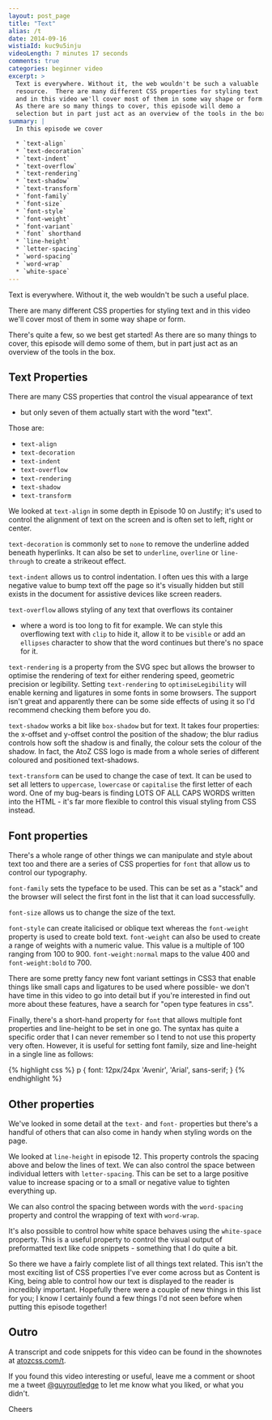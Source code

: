 ```yaml
---
layout: post_page
title: "Text"
alias: /t
date: 2014-09-16
wistiaId: kuc9u5inju
videoLength: 7 minutes 17 seconds
comments: true
categories: beginner video
excerpt: >
  Text is everywhere. Without it, the web wouldn't be such a valuable
  resource.  There are many different CSS properties for styling text
  and in this video we'll cover most of them in some way shape or form.
  As there are so many things to cover, this episode will demo a 
  selection but in part just act as an overview of the tools in the box.
summary: |
  In this episode we cover

  * `text-align`
  * `text-decoration`
  * `text-indent`
  * `text-overflow`
  * `text-rendering`
  * `text-shadow`
  * `text-transform`
  * `font-family`
  * `font-size`
  * `font-style`
  * `font-weight`
  * `font-variant`
  * `font` shorthand
  * `line-height`
  * `letter-spacing`
  * `word-spacing`
  * `word-wrap`
  * `white-space`
---
```


Text is everywhere. Without it, the web wouldn't be such a useful
place.

There are many different CSS properties for styling text and in this
video we'll cover most of them in some way shape or form.

There's quite a few, so we best get started! As there are so many things
to cover, this episode will demo some of them, but in part just act as an
overview of the tools in the box.

## Text Properties

There are many CSS properties that control the visual appearance of text
- but only seven of them actually start with the word "text". 

Those are:

* `text-align`
* `text-decoration`
* `text-indent`
* `text-overflow`
* `text-rendering`
* `text-shadow`
* `text-transform`

We looked at `text-align` in some depth in Episode 10 on Justify; it's
used to control the alignment of text on the screen and is often set
to left, right or center.

`text-decoration` is commonly set to `none` to remove the underline
added beneath hyperlinks. It can also be set to `underline`, `overline`
or `line-through` to create a strikeout effect.

`text-indent` allows us to control indentation.  I often ues this with
a large negative value to bump text off the page so it's visually hidden
but still exists in the document for assistive devices like screen
readers.

`text-overflow` allows styling of any text that overflows its container
- where a word is too long to fit for example. We can style this
overflowing text with `clip` to hide it, allow it to be `visible` or add
an `ellipses` character to show that the word continues but there's no
space for it.

`text-rendering` is a property from the SVG spec but allows the browser
to optimise the rendering of text for either rendering speed, geometric
precision or legibility. Setting `text-rendering` to
`optimiseLegibility` will enable kerning and ligatures in some fonts in
some browsers. The support isn't great and apparently there can be some 
side effects of using it so I'd recommend checking them before you do.

`text-shadow` works a bit like `box-shadow` but for text. It takes four
properties: the x-offset and y-offset control the position of the
shadow; the blur radius controls how soft the shadow is and finally, the
colour sets the colour of the shadow. In fact, the AtoZ CSS logo is made
from a whole series of different coloured and positioned text-shadows.

`text-transform` can be used to change the case of text. It can be used
to set all letters to `uppercase`, `lowercase` or `capitalise` the first
letter of each word. One of my bug-bears is finding LOTS OF ALL CAPS
WORDS written into the HTML - it's far more flexible to control this
visual styling from CSS instead.

## Font properties

There's a whole range of other things we can manipulate and style about
text too and there are a series of CSS properties for `font` that allow
us to control our typography.

`font-family` sets the typeface to be used. This can be set as a "stack"
and the browser will select the first font in the list that it can load
successfully.

`font-size` allows us to change the size of the text.

`font-style` can create italicised or oblique text whereas the
`font-weight` property is used to create bold text. `font-weight` can 
also be used to create a range of weights with a numeric value. This
value is a multiple of 100 ranging from 100 to 900. `font-weight:normal`
maps to the value 400 and `font-weight:bold` to 700.

There are some pretty fancy new font variant settings in CSS3 that
enable things like small caps and ligatures to be used where possible-
we don't have time in this video to go into detail but if you're
interested in find out more about these features, have a search for
"open type features in css".

Finally, there's a short-hand property for `font` that allows multiple
font properties and line-height to be set in one go. The syntax has
quite a specific order that I can never remember so I tend to not use
this property very often. However, it is useful for setting font family,
size and line-height in a single line as follows:

{% highlight css %}
p { font: 12px/24px 'Avenir', 'Arial', sans-serif; }
{% endhighlight %}

## Other properties

We've looked in some detail at the `text-` and `font-` properties but
there's a handful of others that can also come in handy when styling
words on the page.

We looked at `line-height` in episode 12. This property controls the
spacing above and below the lines of text. We can also control the space
between individual letters with `letter-spacing`. This can be set to
a large positive value to increase spacing or to a small or negative
value to tighten everything up.

We can also control the spacing between words with the `word-spacing`
property and control the wrapping of text with `word-wrap`. 

It's also possible to control how white space behaves using the
`white-space` property. This is a useful property to control the visual
output of preformatted text like code snippets - something that I do
quite a bit.

So there we have a fairly complete list of all things text related.
This isn't the most exciting list of CSS properties I've ever come
across but as Content is King, being able to control how our text is
displayed to the reader is incredibly important. Hopefully there were
a couple of new things in this list for you; I know I certainly found
a few things I'd not seen before when putting this episode together!

## Outro

A transcript and code snippets for this video can be found in the
shownotes at [atozcss.com/t](http://www.atozcss.com/t).

If you found this video interesting or useful, leave me a comment or
shoot me a tweet [@guyroutledge](http://www.twitter.com/guyroutledge) to
let me know what you liked, or what you didn't.

Cheers
